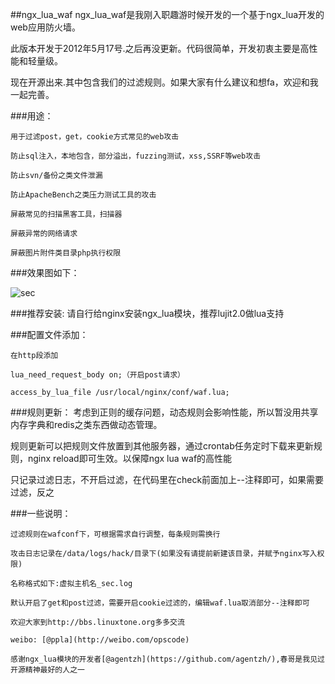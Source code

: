 ##ngx_lua_waf
ngx_lua_waf是我刚入职趣游时候开发的一个基于ngx_lua开发的web应用防火墙。

此版本开发于2012年5月17号.之后再没更新。代码很简单，开发初衷主要是高性能和轻量级。

现在开源出来.其中包含我们的过滤规则。如果大家有什么建议和想fa，欢迎和我一起完善。

###用途：
	
	用于过滤post，get，cookie方式常见的web攻击
	
	防止sql注入，本地包含，部分溢出，fuzzing测试，xss,SSRF等web攻击
	
	防止svn/备份之类文件泄漏
	
	防止ApacheBench之类压力测试工具的攻击

	屏蔽常见的扫描黑客工具，扫描器

	屏蔽异常的网络请求

	屏蔽图片附件类目录php执行权限

###效果图如下：

![sec](http://www.sectop.org/wp-content/uploads/2013/03/QQ截图20130323150826.jpg)

###推荐安装:
请自行给nginx安装ngx_lua模块，推荐lujit2.0做lua支持

###配置文件添加：

	在http段添加

	lua_need_request_body on;（开启post请求）
 
	access_by_lua_file /usr/local/nginx/conf/waf.lua;


###规则更新：
考虑到正则的缓存问题，动态规则会影响性能，所以暂没用共享内存字典和redis之类东西做动态管理。

规则更新可以把规则文件放置到其他服务器，通过crontab任务定时下载来更新规则，nginx reload即可生效。以保障ngx lua waf的高性能

只记录过滤日志，不开启过滤，在代码里在check前面加上--注释即可，如果需要过滤，反之

###一些说明：

	过滤规则在wafconf下，可根据需求自行调整，每条规则需换行
	
	攻击日志记录在/data/logs/hack/目录下(如果没有请提前新建该目录，并赋予nginx写入权限)
	
	名称格式如下:虚拟主机名_sec.log

	默认开启了get和post过滤，需要开启cookie过滤的，编辑waf.lua取消部分--注释即可

	欢迎大家到http://bbs.linuxtone.org多多交流

	weibo: [@ppla](http://weibo.com/opscode)
	
	感谢ngx_lua模块的开发者[@agentzh](https://github.com/agentzh/),春哥是我见过开源精神最好的人之一
